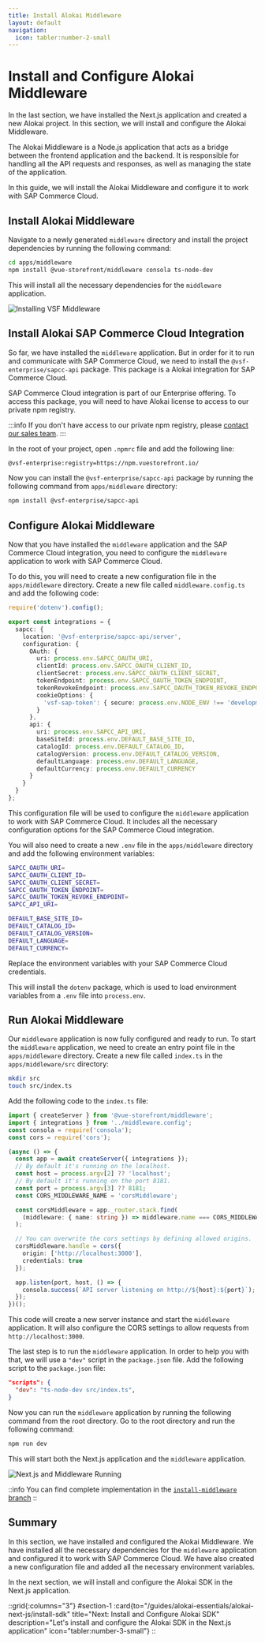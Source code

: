 ```yaml
---
title: Install Alokai Middleware
layout: default
navigation:
  icon: tabler:number-2-small
---
```


# Install and Configure Alokai Middleware

In the last section, we have installed the Next.js application and created a new Alokai project. In this section, we will install and configure the Alokai Middleware.

The Alokai Middleware is a Node.js application that acts as a bridge between the frontend application and the backend. It is responsible for handling all the API requests and responses, as well as managing the state of the application.

In this guide, we will install the Alokai Middleware and configure it to work with SAP Commerce Cloud.

## Install Alokai Middleware

Navigate to a newly generated `middleware` directory and install the project dependencies by running the following command:

```bash
cd apps/middleware
npm install @vue-storefront/middleware consola ts-node-dev
```

This will install all the necessary dependencies for the `middleware` application.

![Installing VSF Middleware](./images/nextjs-starter-3.webp)

## Install Alokai SAP Commerce Cloud Integration

So far, we have installed the `middleware` application. But in order for it to run and communicate with SAP Commerce Cloud, we need to install the `@vsf-enterprise/sapcc-api` package. This package is a Alokai integration for SAP Commerce Cloud.

SAP Commerce Cloud integration is part of our Enterprise offering. To access this package, you will need to have Alokai license to access to our private npm registry.

:::info
If you don't have access to our private npm registry, please [contact our sales team](https://vuestorefront.io/contact/sales).
:::

In the root of your project, open `.npmrc` file and add the following line:

```bash
@vsf-enterprise:registry=https://npm.vuestorefront.io/
```

Now you can install the `@vsf-enterprise/sapcc-api` package by running the following command from `apps/middleware` directory:

```bash
npm install @vsf-enterprise/sapcc-api
```

## Configure Alokai Middleware

Now that you have installed the `middleware` application and the SAP Commerce Cloud integration, you need to configure the `middleware` application to work with SAP Commerce Cloud. 

To do this, you will need to create a new configuration file in the `apps/middleware` directory. Create a new file called `middleware.config.ts` and add the following code:

```typescript
require('dotenv').config();

export const integrations = {
  sapcc: {
    location: '@vsf-enterprise/sapcc-api/server',
    configuration: {
      OAuth: {
        uri: process.env.SAPCC_OAUTH_URI,
        clientId: process.env.SAPCC_OAUTH_CLIENT_ID,
        clientSecret: process.env.SAPCC_OAUTH_CLIENT_SECRET,
        tokenEndpoint: process.env.SAPCC_OAUTH_TOKEN_ENDPOINT,
        tokenRevokeEndpoint: process.env.SAPCC_OAUTH_TOKEN_REVOKE_ENDPOINT,
        cookieOptions: {
          'vsf-sap-token': { secure: process.env.NODE_ENV !== 'development' }
        }
      },
      api: {
        uri: process.env.SAPCC_API_URI,
        baseSiteId: process.env.DEFAULT_BASE_SITE_ID,
        catalogId: process.env.DEFAULT_CATALOG_ID,
        catalogVersion: process.env.DEFAULT_CATALOG_VERSION,
        defaultLanguage: process.env.DEFAULT_LANGUAGE,
        defaultCurrency: process.env.DEFAULT_CURRENCY
      }
    }
  }
};
```

This configuration file will be used to configure the `middleware` application to work with SAP Commerce Cloud. It includes all the necessary configuration options for the SAP Commerce Cloud integration. 

You will also need to create a new `.env` file in the `apps/middleware` directory and add the following environment variables:

```bash
SAPCC_OAUTH_URI=
SAPCC_OAUTH_CLIENT_ID=
SAPCC_OAUTH_CLIENT_SECRET=
SAPCC_OAUTH_TOKEN_ENDPOINT=
SAPCC_OAUTH_TOKEN_REVOKE_ENDPOINT=
SAPCC_API_URI=

DEFAULT_BASE_SITE_ID=
DEFAULT_CATALOG_ID=
DEFAULT_CATALOG_VERSION=
DEFAULT_LANGUAGE=
DEFAULT_CURRENCY=
```

Replace the environment variables with your SAP Commerce Cloud credentials.

This will install the `dotenv` package, which is used to load environment variables from a `.env` file into `process.env`.

## Run Alokai Middleware

Our `middleware` application is now fully configured and ready to run. To start the `middleware` application, we need to create an entry point file in the `apps/middleware` directory. Create a new file called `index.ts` in the `apps/middleware/src` directory:

```bash
mkdir src
touch src/index.ts
```

Add the following code to the `index.ts` file:

```typescript
import { createServer } from '@vue-storefront/middleware';
import { integrations } from '../middleware.config';
const consola = require('consola');
const cors = require('cors');

(async () => {
  const app = await createServer({ integrations });
  // By default it's running on the localhost.
  const host = process.argv[2] ?? 'localhost';
  // By default it's running on the port 8181.
  const port = process.argv[3] ?? 8181;
  const CORS_MIDDLEWARE_NAME = 'corsMiddleware';

  const corsMiddleware = app._router.stack.find(
    (middleware: { name: string }) => middleware.name === CORS_MIDDLEWARE_NAME
  );

  // You can overwrite the cors settings by defining allowed origins.
  corsMiddleware.handle = cors({
    origin: ['http://localhost:3000'],
    credentials: true
  });

  app.listen(port, host, () => {
    consola.success(`API server listening on http://${host}:${port}`);
  });
})();
```

This code will create a new server instance and start the `middleware` application. It will also configure the CORS settings to allow requests from `http://localhost:3000`.

The last step is to run the `middleware` application. In order to help you with that, we will use a `"dev"` script in the `package.json` file. Add the following script to the `package.json` file:

```json
"scripts": {
  "dev": "ts-node-dev src/index.ts",
}
```

Now you can run the `middleware` application by running the following command from the root directory. Go to the root directory and run the following command:

```bash
npm run dev
```

This will start both the Next.js application and the `middleware` application.

![Next.js and Middleware Running](./images/nextjs-starter-4.webp)

::info
You can find complete implementation in the [`install-middleware` branch](https://github.com/vuestorefront-community/nextjs-starter/tree/install-middleware)
::

## Summary

In this section, we have installed and configured the Alokai Middleware. We have installed all the necessary dependencies for the `middleware` application and configured it to work with SAP Commerce Cloud. We have also created a new configuration file and added all the necessary environment variables.

In the next section, we will install and configure the Alokai SDK in the Next.js application. 

::grid{:columns="3"}
#section-1
:card{to="/guides/alokai-essentials/alokai-next-js/install-sdk" title="Next: Install and Configure Alokai SDK" description="Let's install and configure the Alokai SDK in the Next.js application" icon="tabler:number-3-small"}
::